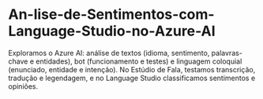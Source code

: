 # An-lise-de-Sentimentos-com-Language-Studio-no-Azure-AI
Exploramos o Azure AI: análise de textos (idioma, sentimento, palavras-chave e entidades), bot (funcionamento e testes) e linguagem coloquial (enunciado, entidade e intenção). No Estúdio de Fala, testamos transcrição, tradução e legendagem, e no Language Studio classificamos sentimentos e opiniões.
